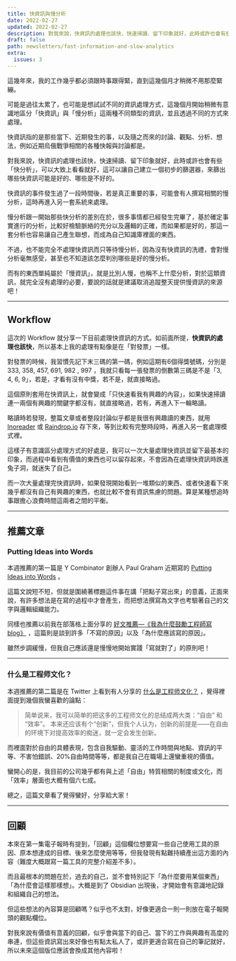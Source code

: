 ```yaml
---
title: 快資訊與慢分析
date: 2022-02-27
updated: 2022-02-27
description: 對我來說，快資訊的處理也該快，快速掃讀、留下印象就好，此時或許也會有些「快分析」，可以大致上看看就好，這可以讓自己建立一個初步的篩選器，來篩出哪些快資訊可能是好的、哪些是不好的。
draft: false
path: newsletters/fast-information-and-slow-analytics
extra:
  issues: 3
---
```


這幾年來，我的工作幾乎都必須跟時事跟得緊，直到這幾個月才稍微不用那麼緊繃。

可能是過往太累了，也可能是想試試不同的資訊處理方式，這幾個月開始稍微有意識地區分「快資訊」與「慢分析」這兩種不同類型的資訊，並且透過不同的方式來處理。

快資訊指的是那些當下、近期發生的事，以及隨之而來的討論、觀點、分析、想法，例如近期烏俄戰爭相關的各種快報與討論都是。

對我來說，快資訊的處理也該快，快速掃讀、留下印象就好，此時或許也會有些「快分析」，可以大致上看看就好，這可以讓自己建立一個初步的篩選器，來篩出哪些快資訊可能是好的、哪些是不好的。

快資訊的事件發生過了一段時間後，若是真正重要的事，可能會有人撰寫相關的慢分析，這時再進入另一套系統來處理。

慢分析跟一開始那些快分析的差別在於，很多事情都已經發生完畢了，基於確定事實進行的分析，比較好檢驗脈絡的充分以及邏輯的正確，而如果都是好的，那這一套分析也容易讓自己產生聯想，而成為自己知識庫裡面的東西。

不過，也不能完全不處理快資訊而只等待慢分析，因為沒有快資訊的洗禮，會對慢分析毫無感受，甚至也不知道該怎麼判別哪些是好的慢分析。

而有的東西單純屬於「慢資訊」，就是比別人慢，也稱不上什麼分析，對於這類資訊，就完全沒有處理的必要，要說的話就是建議取消追蹤整天提供慢資訊的來源吧！

<!-- more -->

---

## Workflow

這次的 Workflow 就分享一下目前處理快資訊的方式。如前面所提，**快資訊的處理也該快**，所以基本上我的處理有點像是在「對發票」一樣。

對發票的時候，我習慣先記下末三碼的第一碼，例如這期有6個得獎號碼，分別是 333, 358, 457, 691, 982 , 997 ，我就只看每一張發票的倒數第三碼是不是「3, 4, 6, 9」，若是，才看有沒有中獎，若不是，就直接略過。

這個原則套用在快資訊上，就會變成「只快速看我有興趣的內容」，如果快速掃讀連一兩個有興趣的關鍵字都沒有，就直接略過，若有，再進入下一輪略讀。

略讀時若發現，整篇文章或者整段討論似乎都是我很有興趣讀的東西，就用 [Inoreader](http://inoreader.com) 或 [Raindrop.io](http://raindrop.io) 存下來，等到比較有完整時段時，再進入另一套處理模式裡。

這樣子有意識區分處理方式的好處是，我可以一次大量處理快資訊並留下最基本的印象，而過程中看到有價值的東西也可以留存起來，不會因為在處理快資訊時跌進兔子洞，就迷失了自己。

而一次大量處理完快資訊時，如果發現開始看到一堆類似的東西、或者快速看下來幾乎都沒有自己有興趣的東西，也就比較不會有資訊焦慮的問題。算是某種想追時事跟擔心浪費時間這兩者之間的平衡。

---

## 推薦文章

### Putting Ideas into Words

本週推薦的第一篇是 Y Combinator 創辦人 Paul Graham 近期寫的 [Putting Ideas into Words](http://paulgraham.com/words.html) 。

這篇文說短不短，但就是圍繞著標題這件事在講「把點子寫出來」的意義，正面來說，有許多想法是在寫的過程中才會產生，而把想法撰寫為文字也考驗著自己的文字與邏輯組織能力。

同樣也推薦以前我在部落格上面分享的 [好文推薦—《我為什麼鼓勵工程師寫blog》](@/snapshots/random-why-should-we-keep-blogging.md) ，這篇則是談到許多「不寫的原因」以及「為什麼應該寫的原因」。

雖然步調緩慢，但我自己應該還是慢慢地開始實踐「寫就對了」的原則吧！

---

### 什么是工程师文化？

本週推薦的第二篇是在 Twitter 上看到有人分享的 [什么是工程师文化？](https://coolshell.cn/articles/17497.html) ，覺得裡面提到幾個我蠻喜歡的論點：

> 简单说来，我可以简单的把这多的工程师文化的总结成两大类：“自由” 和 “效率”。
> 本来还应该有个“创新”，但我个人认为，创新的前提是——在自由的环境下对提高效率的痴迷，就一定会发生创新。

而裡面對於自由的具體表現，包含自我驅動、靈活的工作時間與地點、資訊的平等、不害怕錯誤、20%自由時間等等，都是我自己在職場上還蠻重視的價值。

蠻開心的是，我目前的公司幾乎都有與上述「自由」特質相關的制度或文化，而「效率」層面也大概有個六七成。

總之，這篇文章看了覺得蠻好，分享給大家！

---

## 回顧

本來在第一集電子報時有提到，「回顧」這個欄位想要寫一些自己使用工具的原因、原本想達成的目標、後來怎麼使用等等，但我發現有點難持續產出這方面的內容（難度大概跟寫一篇工具的完整介紹差不多）。

而且最根本的問題在於，過去的自己，並不會特別記下「為什麼要用某個東西」「為什麼會這樣那樣想」。大概是到了 Obsidian 出現後，才開始會有意識地記錄和組織自己的想法。

但這些想法的內容算是回顧嗎？似乎也不太對，好像更適合一則一則放在電子報開頭的觀點欄位。

對我來說有價值有意義的回顧，似乎會與當下的自己、當下的工作與興趣有高度的串連，但這些資訊寫出來好像也有點太私人了，或許更適合寫在自己的筆記就好，所以未來這個版位應該會換成其他內容啦！